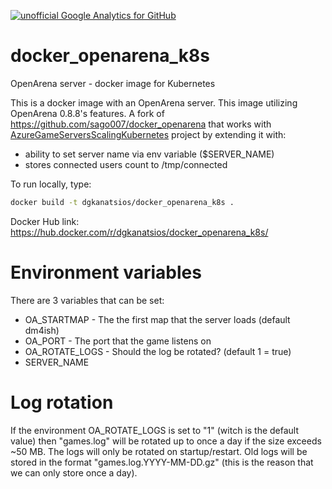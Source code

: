 [![unofficial Google Analytics for GitHub](https://gaforgithub.azurewebsites.net/api?repo=docker_openarena_k8s)](https://github.com/dgkanatsios/gaforgithub)
# docker_openarena_k8s
OpenArena server - docker image for Kubernetes

This is a docker image with an OpenArena server. This image utilizing OpenArena 0.8.8's features.
A fork of https://github.com/sago007/docker_openarena that works with [AzureGameServersScalingKubernetes](https://github.com/dgkanatsios/AzureGameServersScalingKubernetes) project by extending it with:

- ability to set server name via env variable ($SERVER_NAME)
- stores connected users count to /tmp/connected

To run locally, type:

```bash
docker build -t dgkanatsios/docker_openarena_k8s .
```

Docker Hub link: https://hub.docker.com/r/dgkanatsios/docker_openarena_k8s/

# Environment variables
There are 3 variables that can be set:

 * OA_STARTMAP - The the first map that the server loads (default dm4ish)
 * OA_PORT - The port that the game listens on 
 * OA_ROTATE_LOGS - Should the log be rotated? (default 1 = true)
 * SERVER_NAME

# Log rotation
If the environment OA_ROTATE_LOGS is set to "1" (witch is the default value) then "games.log" will be rotated up to once a day if the size exceeds ~50 MB. The logs will only be rotated on startup/restart. Old logs will be stored in the format "games.log.YYYY-MM-DD.gz" (this is the reason that we can only store once a day).
